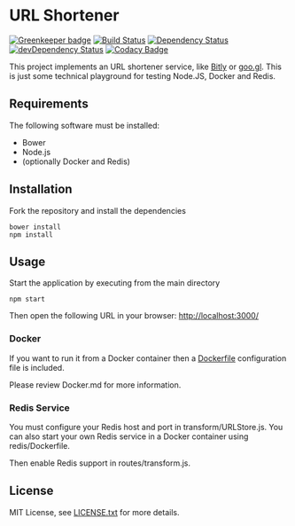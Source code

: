 # URL Shortener

[![Greenkeeper badge](https://badges.greenkeeper.io/markoch/url-shortener.svg)](https://greenkeeper.io/)
[![Build Status](https://travis-ci.org/markoch/url-shortener.svg?branch=master)](https://travis-ci.org/markoch/url-shortener)
[![Dependency Status](https://img.shields.io/david/markoch/url-shortener.svg?style=flat)](https://david-dm.org/markoch/url-shortener)
[![devDependency Status](https://img.shields.io/david/dev/markoch/url-shortener.svg?style=flat)](https://david-dm.org/markoch/url-shortener#info=devDependencies)
[![Codacy Badge](https://api.codacy.com/project/badge/Grade/51afc975ad454f01900cad45df6d1f68)](https://www.codacy.com/app/markoch/url-shortener?utm_source=github.com&amp;utm_medium=referral&amp;utm_content=markoch/url-shortener&amp;utm_campaign=Badge_Grade)

This project implements an URL shortener service, like [Bitly](https://bitlyf.com/)
or [goo.gl](https://goo.gl/). This is just some technical playground for testing Node.JS, Docker and Redis.

## Requirements
The following software must be installed:
- Bower
- Node.js
- (optionally Docker and Redis)

## Installation
Fork the repository and install the dependencies

    bower install
    npm install

## Usage
Start the application by executing from the main directory

    npm start

Then open the following URL in your browser: [http://localhost:3000/](http://localhost:3000/)

### Docker
If you want to run it from a Docker container then a [Dockerfile](Dockerfile)
configuration file is included.

Please review Docker.md for more information.

### Redis Service
You must configure your Redis host and port in transform/URLStore.js. You can also start your own Redis service in a Docker container using redis/Dockerfile.

Then enable Redis support in routes/transform.js.

## License
MIT License, see [LICENSE.txt](LICENSE.txt) for more details.
